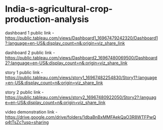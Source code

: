 # India-s-agricultural-crop-production-analysis


dashboard 1 public link -https://public.tableau.com/views/Dashboard1_16967479242320/Dashboard1?:language=en-US&:display_count=n&:origin=viz_share_link

dashboard 2 public link -https://public.tableau.com/views/Dashboard2_16967480069500/Dashboard2?:language=en-US&:display_count=n&:origin=viz_share_link

story 1 public link -https://public.tableau.com/views/story1_16967482254830/Story1?:language=en-US&:display_count=n&:origin=viz_share_link

story 2 public link -https://public.tableau.com/views/story2_16967480922050/Story2?:language=en-US&:display_count=n&:origin=viz_share_link

video demonstration link -https://drive.google.com/drive/folders/1dbaBnBxMMFAekQaO3R8WTFPwQq4tTsZc?usp=sharing
